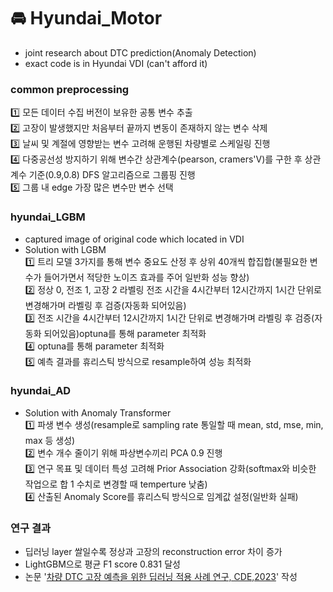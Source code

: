 # 🚘 Hyundai_Motor

- joint research about DTC prediction(Anomaly Detection)
- exact code is in Hyundai VDI (can't afford it)

### common preprocessing
1️⃣ 모든 데이터 수집 버전이 보유한 공통 변수 추출    
2️⃣ 고장이 발생했지만 처음부터 끝까지 변동이 존재하지 않는 변수 삭제  
3️⃣ 날씨 및 계절에 영향받는 변수 고려해 운행된 차량별로 스케일링 진행  
4️⃣ 다중공선성 방지하기 위해 변수간 상관계수(pearson, cramers'V)를 구한 후 상관계수 기준(0.9,0.8) DFS 알고리즘으로 그룹핑 진행  
5️⃣ 그룹 내 edge 가장 많은 변수만 변수 선택

### hyundai_LGBM
- captured image of original code which located in VDI
- Solution with LGBM  
  1️⃣ 트리 모델 3가지를 통해 변수 중요도 산정 후 상위 40개씩 합집합(불필요한 변수가 들어가면서 적당한 노이즈 효과를 주어 일반화 성능 향상)  
  2️⃣ 정상 0, 전조 1, 고장 2 라벨링 전조 시간을 4시간부터 12시간까지 1시간 단위로 변경해가며 라벨링 후 검증(자동화 되어있음)  
  3️⃣ 전조 시간을 4시간부터 12시간까지 1시간 단위로 변경해가며 라벨링 후 검증(자동화 되어있음)optuna를 통해 parameter 최적화  
  4️⃣ optuna를 통해 parameter 최적화  
  5️⃣ 예측 결과를 휴리스틱 방식으로 resample하여 성능 최적화

### hyundai_AD
- Solution with Anomaly Transformer  
  1️⃣ 파생 변수 생성(resample로 sampling rate 통일할 때 mean, std, mse, min, max 등 생성)  
  2️⃣ 변수 개수 줄이기 위해 파상변수끼리 PCA 0.9 진행  
  3️⃣ 연구 목표 및 데이터 특성 고려해 Prior Association 강화(softmax와 비슷한 작업으로 합 1 수치로 변경할 때 temperture 낮춤)  
  4️⃣ 산출된 Anomaly Score를 휴리스틱 방식으로 임계값 설정(일반화 실패)

### 연구 결과
- 딥러닝 layer 쌀일수록 정상과 고장의 reconstruction error 차이 증가
- LightGBM으로 평균 F1 score 0.831 달성
- 논문 '[차량 DTC 고장 예측을 위한 딥러닝 적용 사례 연구, CDE,2023](https://www.dbpia.co.kr/journal/articleDetail?nodeId=NODE11513761&nodeId=NODE11513761&medaTypeCode=185005&locale=ko&foreignIpYn=N&articleTitle=%EC%B0%A8%EB%9F%89+DTC+%EA%B3%A0%EC%9E%A5+%EC%98%88%EC%B8%A1%EC%9D%84+%EC%9C%84%ED%95%9C+%EB%94%A5%EB%9F%AC%EB%8B%9D+%EC%A0%81%EC%9A%A9+%EC%82%AC%EB%A1%80+%EC%97%B0%EA%B5%AC&articleTitleEn=A+Case+Study+on+applying+Deep+Learning+Methods+to+Predict+Vehicle+DTC+Faults&language=ko_KR&hasTopBanner=true)' 작성

